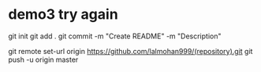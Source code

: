 # demo3 try again


git init
git add .
git commit -m "Create README" -m "Description"


git remote set-url origin https://github.com/lalmohan999/(repository).git
git push -u origin master
